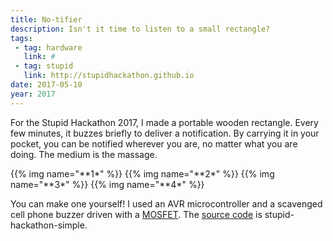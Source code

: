 ```yaml
---
title: No-tifier
description: Isn't it time to listen to a small rectangle?
tags:
 - tag: hardware
   link: #
 - tag: stupid
   link: http://stupidhackathon.github.io
date: 2017-05-10
year: 2017
---
```


<p>For the Stupid Hackathon 2017, I made a portable wooden rectangle. Every few minutes, it buzzes briefly to deliver a notification. By carrying it in your pocket, you can be notified wherever you are, no matter what you are doing. The medium is the massage.</p>

<div class="gallery">
{{% img name="**1*" %}}
{{% img name="**2*" %}}
{{% img name="**3*" %}}
{{% img name="**4*" %}}
</div>

<p>You can make one yourself! I used an AVR microcontroller and a scavenged cell phone buzzer driven with a <a href="http://bildr.org/2012/03/rfp30n06le-arduino/">MOSFET</a>. The <a href="https://gist.github.com/loganwilliams/d16d45ae2fec374e8300bbc17bd19338">source code</a> is stupid-hackathon-simple.</p>
